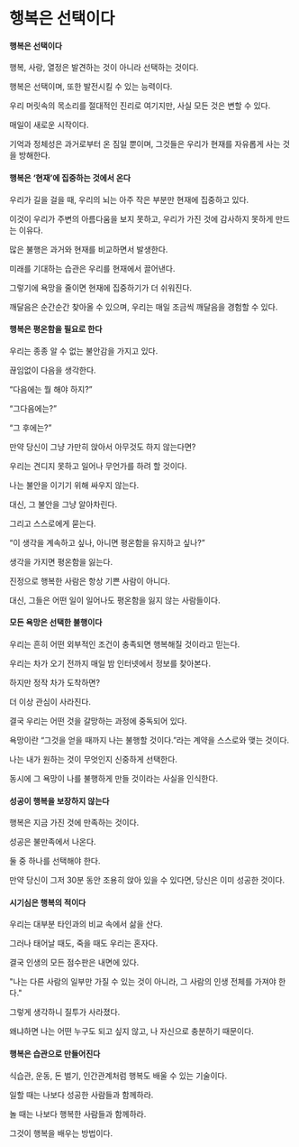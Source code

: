 # 행복은 선택이다

#### 행복은 선택이다

행복, 사랑, 열정은 발견하는 것이 아니라 선택하는 것이다.

행복은 선택이며, 또한 발전시킬 수 있는 능력이다.

우리 머릿속의 목소리를 절대적인 진리로 여기지만, 사실 모든 것은 변할 수 있다.

매일이 새로운 시작이다.

기억과 정체성은 과거로부터 온 짐일 뿐이며, 그것들은 우리가 현재를 자유롭게 사는 것을 방해한다.

#### 행복은 ‘현재’에 집중하는 것에서 온다

우리가 길을 걸을 때, 우리의 뇌는 아주 작은 부분만 현재에 집중하고 있다.

이것이 우리가 주변의 아름다움을 보지 못하고, 우리가 가진 것에 감사하지 못하게 만드는 이유다.

많은 불행은 과거와 현재를 비교하면서 발생한다.

미래를 기대하는 습관은 우리를 현재에서 끌어낸다.

그렇기에 욕망을 줄이면 현재에 집중하기가 더 쉬워진다.

깨달음은 순간순간 찾아올 수 있으며, 우리는 매일 조금씩 깨달음을 경험할 수 있다.

#### 행복은 평온함을 필요로 한다

우리는 종종 알 수 없는 불안감을 가지고 있다.

끊임없이 다음을 생각한다.

“다음에는 뭘 해야 하지?”

“그다음에는?”

“그 후에는?”

만약 당신이 그냥 가만히 앉아서 아무것도 하지 않는다면?

우리는 견디지 못하고 일어나 무언가를 하려 할 것이다.

나는 불안을 이기기 위해 싸우지 않는다.

대신, 그 불안을 그냥 알아차린다.

그리고 스스로에게 묻는다.

“이 생각을 계속하고 싶나, 아니면 평온함을 유지하고 싶나?”

생각을 가지면 평온함을 잃는다.

진정으로 행복한 사람은 항상 기쁜 사람이 아니다.

대신, 그들은 어떤 일이 일어나도 평온함을 잃지 않는 사람들이다.

#### 모든 욕망은 선택한 불행이다

우리는 흔히 어떤 외부적인 조건이 충족되면 행복해질 것이라고 믿는다.

우리는 차가 오기 전까지 매일 밤 인터넷에서 정보를 찾아본다.

하지만 정작 차가 도착하면?

더 이상 관심이 사라진다.

결국 우리는 어떤 것을 갈망하는 과정에 중독되어 있다.

욕망이란 “그것을 얻을 때까지 나는 불행할 것이다.”라는 계약을 스스로와 맺는 것이다.

나는 내가 원하는 것이 무엇인지 신중하게 선택한다.

동시에 그 욕망이 나를 불행하게 만들 것이라는 사실을 인식한다.

#### 성공이 행복을 보장하지 않는다

행복은 지금 가진 것에 만족하는 것이다.

성공은 불만족에서 나온다.

둘 중 하나를 선택해야 한다.

만약 당신이 그저 30분 동안 조용히 앉아 있을 수 있다면, 당신은 이미 성공한 것이다.

#### 시기심은 행복의 적이다

우리는 대부분 타인과의 비교 속에서 삶을 산다.

그러나 태어날 때도, 죽을 때도 우리는 혼자다.

결국 인생의 모든 점수판은 내면에 있다.

"나는 다른 사람의 일부만 가질 수 있는 것이 아니라, 그 사람의 인생 전체를 가져야 한다."

그렇게 생각하니 질투가 사라졌다.

왜냐하면 나는 어떤 누구도 되고 싶지 않고, 나 자신으로 충분하기 때문이다.

#### 행복은 습관으로 만들어진다

식습관, 운동, 돈 벌기, 인간관계처럼 행복도 배울 수 있는 기술이다.

일할 때는 나보다 성공한 사람들과 함께하라.

놀 때는 나보다 행복한 사람들과 함께하라.

그것이 행복을 배우는 방법이다.
